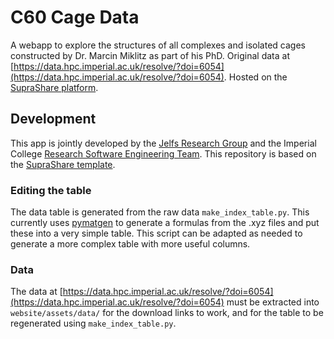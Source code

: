 # C60 Cage Data

A webapp to explore the structures of all complexes and isolated cages constructed by Dr. Marcin Miklitz as part of his PhD. Original data at [https://data.hpc.imperial.ac.uk/resolve/?doi=6054](https://data.hpc.imperial.ac.uk/resolve/?doi=6054). Hosted on the [SupraShare platform](https://suprashare.rcs.ic.ac.uk).

## Development

This app is jointly developed by the [Jelfs Research Group](http://www.jelfs-group.org/) and the Imperial College [Research Software Engineering Team](https://www.imperial.ac.uk/admin-services/ict/self-service/research-support/rcs/research-software-engineering/). This repository is based on the [SupraShare template](https://github.com/ImperialCollegeLondon/SupraShare).

### Editing the table

The data table is generated from the raw data `make_index_table.py`. This currently uses [pymatgen](https://pymatgen.org) to generate a formulas from the .xyz files and put these into a very simple table. This script can be adapted as needed to generate a more complex table with more useful columns.

### Data

The data at [https://data.hpc.imperial.ac.uk/resolve/?doi=6054](https://data.hpc.imperial.ac.uk/resolve/?doi=6054) must be extracted into `website/assets/data/` for the download links to work, and for the table to be regenerated using `make_index_table.py`.

